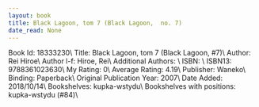 ```yaml
---
layout: book
title: Black Lagoon, tom 7 (Black Lagoon,  no. 7)
date_read: None
---
```


Book Id: 18333230\ 
Title: Black Lagoon, tom 7 (Black Lagoon, #7)\ 
Author: Rei Hiroe\ 
Author l-f: Hiroe, Rei\ 
Additional Authors: \ 
ISBN: \ 
ISBN13: 9788361023630\ 
My Rating: 0\ 
Average Rating: 4.19\ 
Publisher: Waneko\ 
Binding: Paperback\ 
Original Publication Year: 2007\ 
Date Added: 2018/10/14\ 
Bookshelves: kupka-wstydu\ 
Bookshelves with positions: kupka-wstydu (#84)\ 

